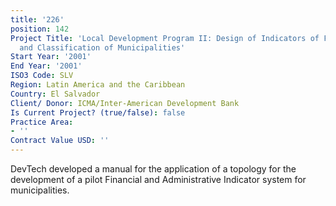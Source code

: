 ```yaml
---
title: '226'
position: 142
Project Title: 'Local Development Program II: Design of Indicators of Financial Performance
  and Classification of Municipalities'
Start Year: '2001'
End Year: '2001'
ISO3 Code: SLV
Region: Latin America and the Caribbean
Country: El Salvador
Client/ Donor: ICMA/Inter-American Development Bank
Is Current Project? (true/false): false
Practice Area:
- ''
Contract Value USD: ''
---
```


DevTech developed a manual for the application of a topology for the development of a pilot Financial and Administrative Indicator system for municipalities.